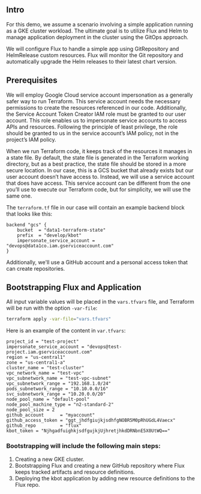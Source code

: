 ## Intro

For this demo, we assume a scenario involving a simple application running as a GKE cluster workload. The ultimate goal is to utilize Flux and Helm to manage application deployment in the cluster using the GitOps approach.

We will configure Flux to handle a simple app using GitRepository and HelmRelease custom resources. Flux will monitor the Git repository and automatically upgrade the Helm releases to their latest chart version.

## Prerequisites

We will employ Google Cloud service account impersonation as a generally safer way to run Terraform. This service account needs the necessary permissions to create the resources referenced in our code. Additionally, the Service Account Token Creator IAM role must be granted to our user account. This role enables us to impersonate service accounts to access APIs and resources. Following the principle of least privilege, the role should be granted to us in the service account’s IAM policy, not in the project’s IAM policy.

When we run Terraform code, it keeps track of the resources it manages in a state file. By default, the state file is generated in the Terraform working directory, but as a best practice, the state file should be stored in a more secure location. In our case, this is a GCS bucket that already exists but our user account doesn’t have access to. Instead, we will use a service account that does have access. This service account can be different from the one you’ll use to execute our Terraform code, but for simplicity, we will use the same one.

The `terraform.tf` file in our case will contain an example backend block that looks like this:

```hcl
backend "gcs" {
    bucket  = "data1-terraform-state"
    prefix  = "develop/kbot"
    impersonate_service_account = "devops@data1co.iam.gserviceaccount.com"
}
```

Additionally, we'll use a GitHub account and a personal access token that can create repositories.

## Bootstrapping Flux and Application

All input variable values will be placed in the `vars.tfvars` file, and Terraform will be run with the option `-var-file`:

```bash
terraform apply -var-file="vars.tfvars"
```

Here is an example of the content in `var.tfvars`:

```hcl
project_id = "test-project"
impersonate_service_account = "devops@test-project.iam.gserviceaccount.com"
region = "us-central1"
zone = "us-central1-a"
cluster_name = "test-cluster"
vpc_network_name = "test-vpc"
vpc_subnetwork_name = "test-vpc-subnet"
vpc_subnetwork_range = "192.168.1.0/24" 
pods_subnetwork_range = "10.10.0.0/16"
svc_subnetwork_range = "10.20.0.0/20"
node_pool_name = "default-pool"
node_pool_machine_type = "n2-standard-2"
node_pool_size = 2
github_account      = "myaccount"
github_access_token = "ggt_jhdfgiujkjsdhfgNOBR5M0pRhUGdL4Vaecx"
github_repo         = "flux"
kbot_token = "NjhgadfuighkjsdfgujkjUjhretjhkdDRNbnE5X0UtWQ=="
```

### Bootstrapping will include the following main steps:

1. Creating a new GKE cluster.
2. Bootstrapping Flux and creating a new GitHub repository where Flux keeps tracked artifacts and resource definitions.
3. Deploying the kbot application by adding new resource definitions to the Flux repo.
